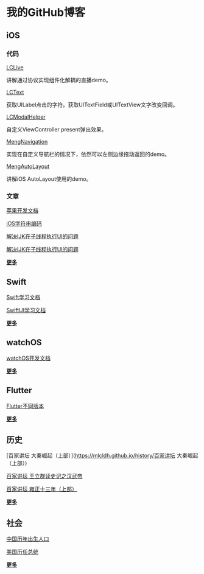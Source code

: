 # 我的GitHub博客

## iOS

### 代码

[LCLive](https://github.com/mlcldh/LCLive)

讲解通过协议实现组件化解耦的直播demo。

[LCText](https://github.com/mlcldh/LCText)

获取UILabel点击的字符。获取UITextField或UITextView文字改变回调。

[LCModalHelper](https://github.com/mlcldh/LCModalHelper)

自定义ViewController present弹出效果。

[MengNavigation](https://github.com/mlcldh/MengNavigation)

实现在自定义导航栏的情况下，依然可以左侧边缘拖动返回的demo。

[MengAutoLayout](https://github.com/mlcldh/MengAutoLayout)

讲解iOS AutoLayout使用的demo。

### 文章

[苹果开发文档](https://mlcldh.github.io/iOS/苹果开发文档)

[iOS字符串编码](https://mlcldh.github.io/iOS/iOS字符串编码)

[解决IJK在子线程执行UI的问题](https://mlcldh.github.io/iOS/解决IJK在子线程执行UI的问题)

[解决IJK在子线程执行UI的问题](https://mlcldh.github.io/iOS/解决IJK在子线程执行UI的问题)

**[更多](https://mlcldh.github.io/iOS/)**

## Swift

[Swift学习文档](https://mlcldh.github.io/Swift/Swift学习文档)

[SwiftUI学习文档](https://mlcldh.github.io/Swift/SwiftUI学习文档)

**[更多](https://mlcldh.github.io/Swift/)**

## watchOS

[watchOS开发文档](https://mlcldh.github.io/watchOS/watchOS开发文档)

**[更多](https://mlcldh.github.io/watchOS/)**

## Flutter

[Flutter不同版本](https://mlcldh.github.io/Flutter/Flutter不同版本)

**[更多](https://mlcldh.github.io/Flutter/)**

## 历史

[百家讲坛 大秦崛起（上部）](https://mlcldh.github.io/history/百家讲坛 大秦崛起（上部）)

[百家讲坛 王立群读史记之汉武帝](https://mlcldh.github.io/history/%E7%99%BE%E5%AE%B6%E8%AE%B2%E5%9D%9B%20%E7%8E%8B%E7%AB%8B%E7%BE%A4%E8%AF%BB%E5%8F%B2%E8%AE%B0%E4%B9%8B%E6%B1%89%E6%AD%A6%E5%B8%9D)

[百家讲坛 雍正十三年（上部）](https://mlcldh.github.io/history/%E7%99%BE%E5%AE%B6%E8%AE%B2%E5%9D%9B%20%E9%9B%8D%E6%AD%A3%E5%8D%81%E4%B8%89%E5%B9%B4%EF%BC%88%E4%B8%8A%E9%83%A8%EF%BC%89)

**[更多](https://mlcldh.github.io/history/)**

## 社会

[中国历年出生人口](https://mlcldh.github.io/society/中国历年出生人口)

[美国历任总统](https://mlcldh.github.io/society/美国历任总统)

**[更多](https://mlcldh.github.io/society/)**

